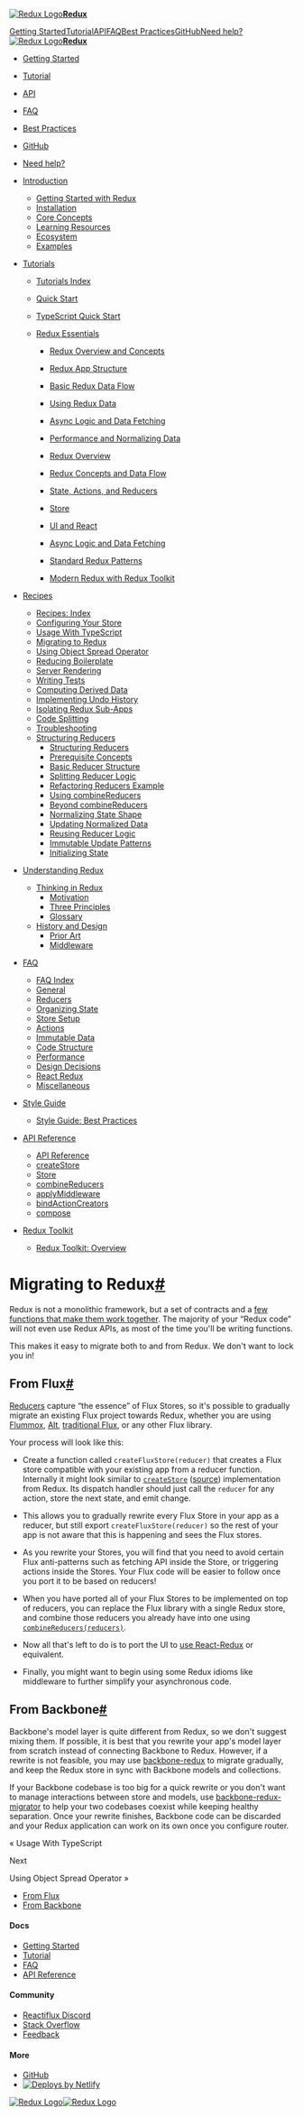 <a href="../index.html" class="navbar__brand"><img src="../official/d33wubrfki0l68.cloudfront.net/0834d0215db51e91525a25acf97433051f280f2f/c30f5/img/redux.svg" alt="Redux Logo" class="themedImage_1VuW themedImage--light_3UqQ navbar__logo" /><strong>Redux</strong></a>

<a href="../introduction/getting-started.html" class="navbar__item navbar__link">Getting Started</a><a href="../tutorials/essentials/part-1-overview-concepts.html" class="navbar__item navbar__link">Tutorial</a><a href="../api/api-reference.html" class="navbar__item navbar__link">API</a><a href="../faq.html" class="navbar__item navbar__link">FAQ</a><a href="../style-guide/style-guide.html" class="navbar__item navbar__link">Best Practices</a><a href="../official/github.com/reduxjs/redux.html" class="navbar__item navbar__link">GitHub</a><a href="../introduction/getting-started.html#help-and-discussion" class="navbar__item navbar__link">Need help?</a>
<a href="../index.html" class="navbar__brand"><img src="../official/d33wubrfki0l68.cloudfront.net/0834d0215db51e91525a25acf97433051f280f2f/c30f5/img/redux.svg" alt="Redux Logo" class="themedImage_1VuW themedImage--light_3UqQ navbar__logo" /><strong>Redux</strong></a>

- <a href="../introduction/getting-started.html" class="menu__link">Getting Started</a>
- <a href="../tutorials/essentials/part-1-overview-concepts.html" class="menu__link">Tutorial</a>
- <a href="../api/api-reference.html" class="menu__link">API</a>
- <a href="../faq.html" class="menu__link">FAQ</a>
- <a href="../style-guide/style-guide.html" class="menu__link">Best Practices</a>
- <a href="../official/github.com/reduxjs/redux.html" class="menu__link">GitHub</a>
- <a href="../introduction/getting-started.html#help-and-discussion" class="menu__link">Need help?</a>

- <a href="#!" class="menu__link menu__link--sublist">Introduction</a>
  - <a href="../introduction/getting-started.html" class="menu__link">Getting Started with Redux</a>
  - <a href="../introduction/installation.html" class="menu__link">Installation</a>
  - <a href="../introduction/core-concepts.html" class="menu__link">Core Concepts</a>
  - <a href="../introduction/learning-resources.html" class="menu__link">Learning Resources</a>
  - <a href="../introduction/ecosystem.html" class="menu__link">Ecosystem</a>
  - <a href="../introduction/examples.html" class="menu__link">Examples</a>
- <a href="#!" class="menu__link menu__link--sublist">Tutorials</a>

  - <a href="../tutorials/index.html" class="menu__link">Tutorials Index</a>
  - <a href="../tutorials/quick-start.html" class="menu__link">Quick Start</a>
  - <a href="../tutorials/typescript-quick-start.html" class="menu__link">TypeScript Quick Start</a>
  - <a href="#!" class="menu__link menu__link--sublist">Redux Essentials</a>

    - <a href="../tutorials/essentials/part-1-overview-concepts.html" class="menu__link">Redux Overview and Concepts</a>
    - <a href="../tutorials/essentials/part-2-app-structure.html" class="menu__link">Redux App Structure</a>
    - <a href="../tutorials/essentials/part-3-data-flow.html" class="menu__link">Basic Redux Data Flow</a>
    - <a href="../tutorials/essentials/part-4-using-data.html" class="menu__link">Using Redux Data</a>
    - <a href="../tutorials/essentials/part-5-async-logic.html" class="menu__link">Async Logic and Data Fetching</a>
    - <a href="../tutorials/essentials/part-6-performance-normalization.html" class="menu__link">Performance and Normalizing Data</a>

    - <a href="../tutorials/fundamentals/part-1-overview.html" class="menu__link">Redux Overview</a>
    - <a href="../tutorials/fundamentals/part-2-concepts-data-flow.html" class="menu__link">Redux Concepts and Data Flow</a>
    - <a href="../tutorials/fundamentals/part-3-state-actions-reducers.html" class="menu__link">State, Actions, and Reducers</a>
    - <a href="../tutorials/fundamentals/part-4-store.html" class="menu__link">Store</a>
    - <a href="../tutorials/fundamentals/part-5-ui-react.html" class="menu__link">UI and React</a>
    - <a href="../tutorials/fundamentals/part-6-async-logic.html" class="menu__link">Async Logic and Data Fetching</a>
    - <a href="../tutorials/fundamentals/part-7-standard-patterns.html" class="menu__link">Standard Redux Patterns</a>
    - <a href="../tutorials/fundamentals/part-8-modern-redux.html" class="menu__link">Modern Redux with Redux Toolkit</a>

- <a href="#!" class="menu__link menu__link--sublist menu__link--active">Recipes</a>
  - <a href="recipe-index.html" class="menu__link">Recipes: Index</a>
  - <a href="configuring-your-store.html" class="menu__link">Configuring Your Store</a>
  - <a href="usage-with-typescript.html" class="menu__link">Usage With TypeScript</a>
  - <a href="migrating-to-redux.html" class="menu__link menu__link--active active">Migrating to Redux</a>
  - <a href="using-object-spread-operator.html" class="menu__link">Using Object Spread Operator</a>
  - <a href="reducing-boilerplate.html" class="menu__link">Reducing Boilerplate</a>
  - <a href="server-rendering.html" class="menu__link">Server Rendering</a>
  - <a href="writing-tests.html" class="menu__link">Writing Tests</a>
  - <a href="computing-derived-data.html" class="menu__link">Computing Derived Data</a>
  - <a href="implementing-undo-history.html" class="menu__link">Implementing Undo History</a>
  - <a href="isolating-redux-sub-apps.html" class="menu__link">Isolating Redux Sub-Apps</a>
  - <a href="code-splitting.html" class="menu__link">Code Splitting</a>
  - <a href="troubleshooting.html" class="menu__link">Troubleshooting</a>
  - <a href="#!" class="menu__link menu__link--sublist">Structuring Reducers</a>
    - <a href="structuring-reducers/structuring-reducers.html" class="menu__link">Structuring Reducers</a>
    - <a href="structuring-reducers/prerequisite-concepts.html" class="menu__link">Prerequisite Concepts</a>
    - <a href="structuring-reducers/basic-reducer-structure.html" class="menu__link">Basic Reducer Structure</a>
    - <a href="structuring-reducers/splitting-reducer-logic.html" class="menu__link">Splitting Reducer Logic</a>
    - <a href="structuring-reducers/refactoring-reducer-example.html" class="menu__link">Refactoring Reducers Example</a>
    - <a href="structuring-reducers/using-combinereducers.html" class="menu__link">Using combineReducers</a>
    - <a href="structuring-reducers/beyond-combinereducers.html" class="menu__link">Beyond combineReducers</a>
    - <a href="structuring-reducers/normalizing-state-shape.html" class="menu__link">Normalizing State Shape</a>
    - <a href="structuring-reducers/updating-normalized-data.html" class="menu__link">Updating Normalized Data</a>
    - <a href="structuring-reducers/reusing-reducer-logic.html" class="menu__link">Reusing Reducer Logic</a>
    - <a href="structuring-reducers/immutable-update-patterns.html" class="menu__link">Immutable Update Patterns</a>
    - <a href="structuring-reducers/initializing-state.html" class="menu__link">Initializing State</a>
- <a href="#!" class="menu__link menu__link--sublist">Understanding Redux</a>
  - <a href="#!" class="menu__link menu__link--sublist">Thinking in Redux</a>
    - <a href="../understanding/thinking-in-redux/motivation.html" class="menu__link">Motivation</a>
    - <a href="../understanding/thinking-in-redux/three-principles.html" class="menu__link">Three Principles</a>
    - <a href="../understanding/thinking-in-redux/glossary.html" class="menu__link">Glossary</a>
  - <a href="#!" class="menu__link menu__link--sublist">History and Design</a>
    - <a href="../understanding/history-and-design/prior-art.html" class="menu__link">Prior Art</a>
    - <a href="../understanding/history-and-design/middleware.html" class="menu__link">Middleware</a>
- <a href="#!" class="menu__link menu__link--sublist">FAQ</a>
  - <a href="../faq.html" class="menu__link">FAQ Index</a>
  - <a href="../faq/general.html" class="menu__link">General</a>
  - <a href="../faq/reducers.html" class="menu__link">Reducers</a>
  - <a href="../faq/organizing-state.html" class="menu__link">Organizing State</a>
  - <a href="../faq/store-setup.html" class="menu__link">Store Setup</a>
  - <a href="../faq/actions.html" class="menu__link">Actions</a>
  - <a href="../faq/immutable-data.html" class="menu__link">Immutable Data</a>
  - <a href="../faq/code-structure.html" class="menu__link">Code Structure</a>
  - <a href="../faq/performance.html" class="menu__link">Performance</a>
  - <a href="../faq/design-decisions.html" class="menu__link">Design Decisions</a>
  - <a href="../faq/react-redux.html" class="menu__link">React Redux</a>
  - <a href="../faq/miscellaneous.html" class="menu__link">Miscellaneous</a>
- <a href="#!" class="menu__link menu__link--sublist">Style Guide</a>
  - <a href="../style-guide/style-guide.html" class="menu__link">Style Guide: Best Practices</a>
- <a href="#!" class="menu__link menu__link--sublist">API Reference</a>
  - <a href="../api/api-reference.html" class="menu__link">API Reference</a>
  - <a href="../api/createstore.html" class="menu__link">createStore</a>
  - <a href="../api/store.html" class="menu__link">Store</a>
  - <a href="../api/combinereducers.html" class="menu__link">combineReducers</a>
  - <a href="../api/applymiddleware.html" class="menu__link">applyMiddleware</a>
  - <a href="../api/bindactioncreators.html" class="menu__link">bindActionCreators</a>
  - <a href="../api/compose.html" class="menu__link">compose</a>
- <a href="#!" class="menu__link menu__link--sublist">Redux Toolkit</a>
  - <a href="../redux-toolkit/overview.html" class="menu__link">Redux Toolkit: Overview</a>

# <span id="migrating-to-redux" class="anchor enhancedAnchor_2LWZ"></span>Migrating to Redux<a href="#migrating-to-redux" class="hash-link" title="Direct link to heading">#</a>

Redux is not a monolithic framework, but a set of contracts and a [few functions that make them work together](../api/api-reference.html). The majority of your “Redux code” will not even use Redux APIs, as most of the time you'll be writing functions.

This makes it easy to migrate both to and from Redux. We don't want to lock you in!

## <span id="from-flux" class="anchor enhancedAnchor_2LWZ"></span>From Flux<a href="#from-flux" class="hash-link" title="Direct link to heading">#</a>

[Reducers](../understanding/thinking-in-redux/glossary.html#reducer) capture “the essence” of Flux Stores, so it's possible to gradually migrate an existing Flux project towards Redux, whether you are using [Flummox](../../github.com/acdlite/flummox.html), [Alt](../../github.com/goatslacker/alt.html), [traditional Flux](../../github.com/facebook/flux.html), or any other Flux library.

Your process will look like this:

- Create a function called `createFluxStore(reducer)` that creates a Flux store compatible with your existing app from a reducer function. Internally it might look similar to [`createStore`](../api/createstore.html) ([source](../../github.com/reduxjs/redux/blob/v4.0.5/src/createStore.html)) implementation from Redux. Its dispatch handler should just call the `reducer` for any action, store the next state, and emit change.

- This allows you to gradually rewrite every Flux Store in your app as a reducer, but still export `createFluxStore(reducer)` so the rest of your app is not aware that this is happening and sees the Flux stores.

- As you rewrite your Stores, you will find that you need to avoid certain Flux anti-patterns such as fetching API inside the Store, or triggering actions inside the Stores. Your Flux code will be easier to follow once you port it to be based on reducers!

- When you have ported all of your Flux Stores to be implemented on top of reducers, you can replace the Flux library with a single Redux store, and combine those reducers you already have into one using [`combineReducers(reducers)`](../api/combinereducers.html).

- Now all that's left to do is to port the UI to [use React-Redux](../tutorials/fundamentals/part-5-ui-react.html) or equivalent.

- Finally, you might want to begin using some Redux idioms like middleware to further simplify your asynchronous code.

## <span id="from-backbone" class="anchor enhancedAnchor_2LWZ"></span>From Backbone<a href="#from-backbone" class="hash-link" title="Direct link to heading">#</a>

Backbone's model layer is quite different from Redux, so we don't suggest mixing them. If possible, it is best that you rewrite your app's model layer from scratch instead of connecting Backbone to Redux. However, if a rewrite is not feasible, you may use [backbone-redux](../../github.com/redbooth/backbone-redux.html) to migrate gradually, and keep the Redux store in sync with Backbone models and collections.

If your Backbone codebase is too big for a quick rewrite or you don't want to manage interactions between store and models, use [backbone-redux-migrator](../../github.com/naugtur/backbone-redux-migrator.html) to help your two codebases coexist while keeping healthy separation. Once your rewrite finishes, Backbone code can be discarded and your Redux application can work on its own once you configure router.

<a href="usage-with-typescript.html" class="pagination-nav__link"></a>

« Usage With TypeScript

<a href="using-object-spread-operator.html" class="pagination-nav__link"></a>

Next

Using Object Spread Operator »

- <a href="#from-flux" class="table-of-contents__link">From Flux</a>
- <a href="#from-backbone" class="table-of-contents__link">From Backbone</a>

#### Docs

- <a href="../introduction/getting-started.html" class="footer__link-item">Getting Started</a>
- <a href="../tutorials/essentials/part-1-overview-concepts.html" class="footer__link-item">Tutorial</a>
- <a href="../faq.html" class="footer__link-item">FAQ</a>
- <a href="../api/api-reference.html" class="footer__link-item">API Reference</a>

#### Community

- <a href="../official/discord.com/invite/0ZcbPKXt5bZ6au5t.html" class="footer__link-item">Reactiflux Discord</a>
- <a href="../official/stackoverflow.com/questions/tagged/redux.html" class="footer__link-item">Stack Overflow</a>
- <a href="../introduction/getting-started.html#help-and-discussion" class="footer__link-item">Feedback</a>

#### More

- <a href="../official/github.com/reduxjs/redux.html" class="footer__link-item">GitHub</a>
- [![Deploys by Netlify](../../www.netlify.com/img/global/badges/netlify-color-accent.svg)](../../www.netlify.com/index.html)

<a href="../index.html" class="footerLogoLink_MyFc"><img src="../official/d33wubrfki0l68.cloudfront.net/0834d0215db51e91525a25acf97433051f280f2f/c30f5/img/redux.svg" alt="Redux Logo" class="themedImage_1VuW themedImage--light_3UqQ footer__logo" /><img src="../official/d33wubrfki0l68.cloudfront.net/0834d0215db51e91525a25acf97433051f280f2f/c30f5/img/redux.svg" alt="Redux Logo" class="themedImage_1VuW themedImage--dark_hz6m footer__logo" /></a>
